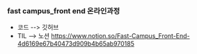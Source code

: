 ### fast campus_front end 온라인과정
- 코드 --> 깃허브
- TIL  --> 노션 https://www.notion.so/Fast-Campus_Front-End-4d6169e67b40473d909b4b65ab970185
